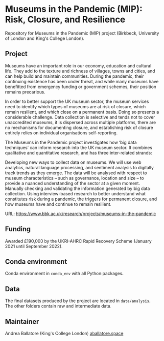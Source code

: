 # Museums in the Pandemic (MIP): Risk, Closure, and Resilience

Repository for Museums in the Pandemic (MIP) project (Birkbeck, University of London and King's College London).

## Project

Museums have an important role in our economy, education and cultural life. They add to the texture and richness of villages, towns and cities, and can help build and maintain communities. During the pandemic, their continuing existence has been under threat, and while many museums have benefitted from emergency funding or government schemes, their position remains precarious.

In order to better support the UK museum sector, the museum services need to identify which types of museums are at risk of closure, which remain resilient, and which close on a permanent basis. Doing so presents a considerable challenge. Data collection is selective and tends not to cover unaccredited museums, it is dispersed across multiple platforms, there are no mechanisms for documenting closure, and establishing risk of closure entirely relies on individual organisations self-reporting.

The Museums in the Pandemic project investigates how ‘big data techniques’ can inform research into the UK museum sector. It combines qualitative and quantitative research, and has three inter-related strands:

Developing new ways to collect data on museums. We will use web analytics, natural language processing, and sentiment analysis to digitally track trends as they emerge. The data will be analysed with respect to museum characteristics – such as governance, location and size – to provide a nuanced understanding of the sector at a given moment.
Manually checking and validating the information generated by big data collection.
Using interview-based research to better understand what constitutes risk during a pandemic, the triggers for permanent closure, and how museums have and continue to remain resilient.

URL: https://www.bbk.ac.uk/research/projects/museums-in-the-pandemic

## Funding

Awarded £190,000 by the UKRI-AHRC Rapid Recovery Scheme (January 2021 until September 2022).

## Conda environment

Conda environment in `conda_env` with all Python packages.

## Data 

The final datasets produced by the project are located in `data/analysis`.
The other folders contain raw and intermediate data.

## Maintainer

Andrea Ballatore (King's College London) [aballatore.space](https://aballatore.space)